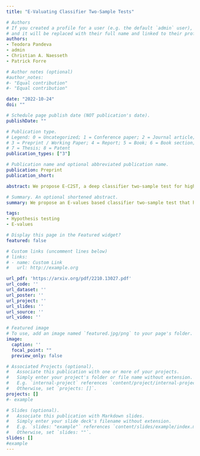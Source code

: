 ```yaml
---
title: "E-Valuating Classifier Two-Sample Tests"

# Authors
# If you created a profile for a user (e.g. the default `admin` user), write the username (folder name) here 
# and it will be replaced with their full name and linked to their profile.
authors:
- Teodora Pandeva
- admin
- Christian A. Naesseth
- Patrick Forre

# Author notes (optional)
#author_notes:
#- "Equal contribution"
#- "Equal contribution"

date: "2022-10-24"
doi: ""

# Schedule page publish date (NOT publication's date).
publishDate: ""

# Publication type.
# Legend: 0 = Uncategorized; 1 = Conference paper; 2 = Journal article;
# 3 = Preprint / Working Paper; 4 = Report; 5 = Book; 6 = Book section;
# 7 = Thesis; 8 = Patent
publication_types: ["3"]

# Publication name and optional abbreviated publication name.
publication: Preprint
publication_short:

abstract: We propose E-C2ST, a deep classifier two-sample test for high-dimensional data based on E-values. Unlike the more standard p-value based tests, E-value based tests have *finite sample* type I error guarantees, making them appropriate tools for statistical testing in practice. Our proposed E-C2ST combines ideas from existing work on split likelihood ratio tests and predictive independence testing. The resulting E-values can be used for both standard statistical testing on a fixed data set as well as anytime testing in streaming data settings. We demonstrate the utility of E-C2ST on simulated and real data. In all experiments, we observe that -- as expected -- E-C2ST's type I error stays substantially below the chosen significance level, while the p-value based baseline methods regularly fail to control for type I error appropriately. While E-C2ST has reduced power compared to the baseline methods, power empirically converges to one as dataset size increases in most settings. We further propose an adjusted E-value based test in the anytime testing framework that has increased power, while still retaining the finite sample type I error guarantees.

# Summary. An optional shortened abstract.
summary: We propose an E-values based classifier two-sample test that has much stronger finite-sample type-I error control than existing methods.

tags: 
- Hypothesis testing
- E-values

# Display this page in the Featured widget?
featured: false

# Custom links (uncomment lines below)
# links:
# - name: Custom Link
#   url: http://example.org

url_pdf: 'https://arxiv.org/pdf/2210.13027.pdf'
url_code: ''
url_dataset: ''
url_poster: ''
url_project: ''
url_slides: ''
url_source: ''
url_video: ''

# Featured image
# To use, add an image named `featured.jpg/png` to your page's folder. 
image:
  caption: ''
  focal_point: ""
  preview_only: false

# Associated Projects (optional).
#   Associate this publication with one or more of your projects.
#   Simply enter your project's folder or file name without extension.
#   E.g. `internal-project` references `content/project/internal-project/index.md`.
#   Otherwise, set `projects: []`.
projects: []
#- example

# Slides (optional).
#   Associate this publication with Markdown slides.
#   Simply enter your slide deck's filename without extension.
#   E.g. `slides: "example"` references `content/slides/example/index.md`.
#   Otherwise, set `slides: ""`.
slides: []  
#example
---
```

